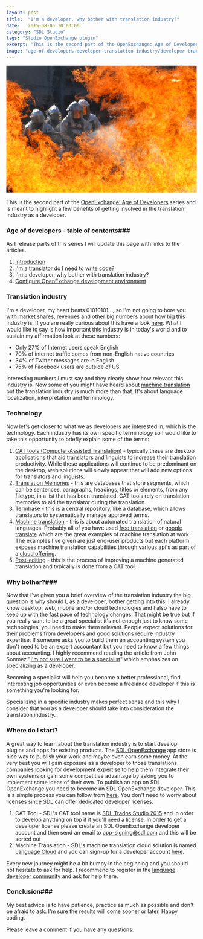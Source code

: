 ```yaml
---
layout: post
title:  "I'm a developer, why bother with translation industry?"
date:   2015-08-05 10:00:00
category: "SDL Studio"
tags: "Studio OpenExchange plugin"
excerpt: "This is the second part of the OpenExchange: Age of Developers series and is meant to highlight a few benefits of getting involved in the translation industry as a developer."
image: "age-of-developers-developer-translation-industry/developer-translation-industry.jpg"
---
```


<img src="/assets/images/posts/age-of-developers-developer-translation-industry/developer-translation-industry.jpg" alt="Age Of Developers" title="Age of Developers" class="img-responsive">

<p class="dropcap">This is the second part of the <a href="http://romuluscrisan.com/sdl%20studio/2015/07/20/OpenExchange-age-of-developers.html" target="_blank">OpenExchange: Age of Developers</a> series and is meant to highlight a few benefits of getting involved in the translation industry as a developer.</p>

### Age of developers - table of contents###

As I release parts of this series I will update this page with links to the articles.

1. [Introduction](http://romuluscrisan.com/sdl%20studio/2015/07/20/OpenExchange-age-of-developers.html)
2. [I'm a translator do I need to write code?](http://romuluscrisan.com/sdl%20studio/2015/07/20/OpenExchange-age-of-developers-translator-code.html)
3. I'm a developer, why bother with translation industry?
4. [Configure OpenExchange development environment](http://romuluscrisan.com/sdl%20studio/2015/08/25/OpenExchange-age-of-developers-build-environment.html)

### Translation industry  ###

I'm a developer, my heart beats 01010101..., so I'm not going to bore you with market shares, revenues and other big numbers about how big this industry is. If you are really curious about this have a look [here](http://www.pangeanic.com/knowledge_center/size-of-the-translation-industry/#). What I would like to say is how important this industry is in today's world and to sustain my affirmation look at these numbers:

- Only 27% of Internet users speak English
- 70% of internet traffic comes from non-English native countries
- 34% of Twitter messages are in English
- 75% of Facebook users are outside of US

Interesting numbers I must say and they clearly show how relevant this industry is. Now some of you might have heard about [machine translation](https://en.wikipedia.org/wiki/Machine_translation) but the translation industry is much more than that. It's about language localization, interpretation and terminology. 

### Technology ###

Now let's get closer to what we as developers are interested in, which is the technology. Each industry has its own specific terminology so I would like to take this opportunity to briefly explain some of the terms:

1. [CAT tools (Computer-Assisted Translation)](http://www.translationzone.com/products/cat-tools/) - typically these are desktop applications that aid translators and linguists to increase their translation productivity. While these applications will continue to be predominant on the desktop, web solutions will slowly appear that will add new options for translators and linguists.
2. [Translation Memories](http://www.translationzone.com/products/translation-memory/#tag1) - this are databases that store segments, which can be sentences, paragraphs, headings, titles or elements, from any filetype, in a list that has been translated. CAT tools rely on translation memories to aid the translator during the translation.
3. [Termbase](http://www.translationzone.com/products/terminology-management/#tag1) - this is a central repository, like a database, which allows translators to systematically manage approved terms.
4. [Machine translation](http://www.translationzone.com/products/machine-translation/#tag1) - this is about automated translation of natural languages. Probably all of you have used [free translation](http://www.freetranslation.com/) or [google translate](https://translate.google.ro/) which are the great examples of machine translation at work. The examples I've given are just end-user products but each platform exposes machine translation capabilities through various api's as part of a [cloud offering](https://languagecloud.sdl.com/translation-toolkit/api-documentation).
5. [Post-editing](https://en.wikipedia.org/wiki/Postediting) - this is the process of improving a machine generated translation and typically is done from a CAT tool.  

### Why bother?###

Now that I've given you a brief overview of the translation industry the big question is why should I, as a developer, bother getting into this. I already know desktop, web, mobile and/or cloud technologies and I also have to keep up with the fast pace of technology changes. That might be true but if you really want to be a great specialist it's not enough just to know some technologies, you need to make them relevant. People expect solutions for their problems from developers and good solutions require industry expertise. If someone asks you to build them an accounting system you don't need to be an expert accountant but you need to know a few things about accounting. I highly recommend reading the article from John Sonmez "[I'm not sure I want to be a specialist](http://simpleprogrammer.com/2015/04/23/im-not-sure-i-want-to-be-a-specialist/)" which emphasizes on specializing as a developer.

Becoming a specialist will help you become a better professional, find interesting job opportunities or even become a freelance developer if this is something you're looking for. 

Specializing in a specific industry makes perfect sense and this why I consider that you as a developer should take into consideration the translation industry.


### Where do I start? ###

A great way to learn about the translation industry is to start develop plugins and apps for existing products. The [SDL OpenExchange](www.sdl.com/openexchange) app store is nice way to publish your work and maybe even earn some money. At the very best you will gain exposure as a developer to those translations companies looking for development expertise to help them integrate their own systems or gain some competitive advantage by asking you to implement some ideas of their own. To publish an app on SDL OpenExchange you need to become an SDL OpenExchange developer. This is a simple process you can follow from [here](http://www.translationzone.com/openexchange/developer/). You don't need to worry about licenses since SDL can offer dedicated developer licenses:

1. CAT Tool - SDL's CAT tool name is [SDL Trados Studio 2015](http://www.sdl.com/cxc/language/translation-productivity/trados-studio/) and in order to develop anything on top if it you'll need a license. In order to get a developer license please create an SDL OpenExchange developer account and then send an email to app-signing@sdl.com and this will be sorted out
2. Machine Translation - SDL's machine translation cloud solution is named [Language Cloud](https://languagecloud.sdl.com/) and you can sign-up for a developer account [here](https://languagecloud.sdl.com/translation-toolkit/sign-up).  

Every new journey might be a bit bumpy in the beginning and you should not hesitate to ask for help. I recommend to register in the [language developer community](https://community.sdl.com/developers/language-developers/) and ask for help there. 


### Conclusion###

My best advice is to have patience, practice as much as possible and don't be afraid to ask. I'm sure the results will come sooner or later. Happy coding. 

Please leave a comment if you have any questions.
